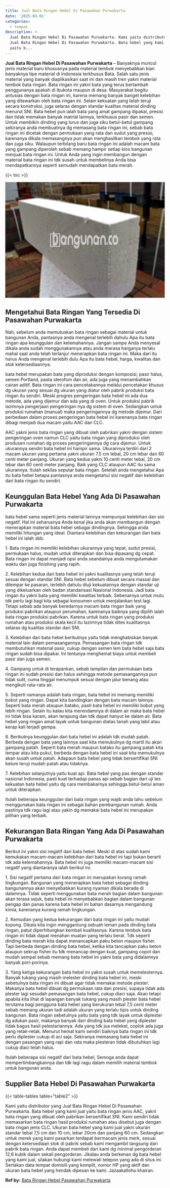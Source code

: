 ```yaml
---
title: Jual Bata Ringan Hebel Di Pasawahan Purwakarta
date: '2025-03-01'
categories:
  - tempat
description: >-
  Jual Bata Ringan Hebel Di Pasawahan Purwakarta. Kami yaitu distributor yang
  Jual Bata Ringan Hebel Di Pasawahan Purwakarta. Bata hebel yang kami jual
  yaitu b...
---
```


**Jual Bata Ringan Hebel Di Pasawahan Purwakarta** – Banyaknya muncul jenis material baru khususnya pada material tembok menyebabkan kian banyaknya tipe material di Indonesia terkhusus Bata. Salah satu jenis material yang banyak diaplikasikan saat ini dan masih tren yakni material tembok bata ringan. Bata ringan ini yakni bata yang terus bertambah penggunanya apakah di ibukota maupun di desa. Masyarakat begitu antusias dengan bata ringan ini, karena memang banyak banget kelebihan yang ditawarkan oleh bata ringan ini. Selain kekuatan yang telah teruji secara konstruksi, juga selaras dengan standar kualitas material dinding menurut SNI. Bata hebel pun ialah bata yang amat gampang dipakai, presisi dan tidak memakan banyak matrial lainnya, terkhusus pasir dan semen. Untuk membikin dinding yang lurus dan juga siku betul-betul gampang sekiranya anda membuatnya dg memasang bata ringan ini, sebab bata ringan ini dicetak dengan permukaan yang rata dan sudut yang presisi, karenanya dikala memasangnya pun akan menghasilkan tembok yang rata dan juga siku. Walaupun terbilang baru bata ringan ini adalah macam bata yang gampang diperoleh sebab memang hampir setiap kios bangunan menjual bata ringan ini. Untuk Anda yang ingin membangun dengan material bata ringan ini tdk susah untuk membelinya Anda bisa mendapatkannya seperti semudah mendapatkan bata merah.

{{< toc >}}

![Jual Bata Ringan Hebel Di Pasawahan Purwakarta](/images/jual-hebel-murah-30.png)

## Mengetahui Bata Ringan Yang Tersedia Di Pasawahan Purwakarta

Nah, sebelum anda memutuskan bata ringan sebagai material untuk bangunan Anda, pantasnya anda mengenal terlebih dahulu Apa itu bata ringan apa keunggulan dan kelemahannya. Jangan sampe Anda menyesal dikala anda sudah menggunakannya atau anda merasa harganya terlalu mahal saat anda telah terlanjur menerapkan bata ringan ini. Maka dari itu harus Anda mengenal terlebih dulu Apa itu bata hebel, harga, kwalitas dan stok ketersediaannya.

bata hebel merupakan bata yang diproduksi dengan komposisi; pasir halus, semen Portland, pasta sterofom dan air, ada juga yang menambahkan cairan aditif. Bata ringan ini cara pencetakannya melalui pencetakan khusus dg ukuran yang sesuai dg ukuran yang diatur oleh pabrik produksi bata ringan itu sendiri. Meski progres pengeringan bata hebel ini ada dua metode, ada yang dijemur dan ada yang di oven. Untuk produksi pabrik lazimnya pengerjaan pengeringan nya dg sistem di oven. Sedangkan untuk produksi rumahan (manual) maka pengeringannya dg metode dijemur. Dari perbedaan dalam proses pengeringan bata hebel ini karenanya bata ringan dibagi menjadi dua macam yaitu AAC dan CLC.

AAC yakni jenis bata ringan yang dibuat oleh pabrikan yakni dengan sistem pengeringan oven namun CLC yaitu bata ringan yang diproduksi oleh produsen rumahan dg proses pengeringannya dg cara dijemur. Untuk ukurannya sendiri bata hebel ini hampir sama. Ukurannya terdiri dari 2 macam ukuran yang pertama yakni ukuran 7.5 cm tebal, 20 cm lebar dan 60 centi meter panjang. Ukuran yang kedua yakni 10 centi meter tebal, 20 cm lebar dan 60 centi meter panjang. Baik yang CLC ataupun AAC itu sama ukurannya. Itulah sekilas seputar bata ringan. Setelah anda mengetahui Apa itu bata hebel betapa pantasnya anda mengetahui sisi negatif dan kelebihan dari bata ringan itu sendiri.

## Keunggulan Bata Hebel Yang Ada Di Pasawahan Purwakarta

bata hebel sama seperti jenis material lainnya mempunyai kelebihan dan sisi negatif. Hal ini seharusnya Anda kenal jika anda akan membangun dengan menerapkan material bata hebel sebagai dindingnya. Sehingga anda memiliki hitungan yang ideal. Diantara kelebihan dan kekurangan dari bata hebel ini ialah sbb.

1\. Bata ringan ini memiliki kelebihan ukurannya yang tepat, sudut presisi, permukaan halus, mudah untuk diterapkan dan bisa dipasang dg cepat. Bata ringan ini dapat menjadi opsi anda seandainya anda mengutamakan waktu dan juga finishing yang rapih.

2\. Kelebihan kedua dari bata hebel ini yakni kualitasnya yang telah teruji sesuai dengan standar SNI. Bata hebel sebelum dibuat secara massal dan dilempar ke pasaran, terlebih dahulu diuji kekuatannya dengan standar uji yang dikeluarkan oleh badan standarisasi Nasional Indonesia. Jadi bata ringan itu yakni bata yang memiliki kwalitas terbaik. Sebenarnya untuk mutu tdk perlu lagi bagi kita sebagai konsumen untuk menjalankan test lagi. Tetapi sebab ada banyak beredarnya macam bata ringan baik yang produksi pabrikan ataupun perumahan, karenanya baiknya yang dipilih ialah bata ringan produksi pabrikan. Karena untuk bata ringan yang produksi rumahan atau produksi skala kecil itu lazimnya tidak dites kualitasnya selaras dg kualitas standar dari SNI.

3\. Kelebihan dari bata hebel berikutnya yaitu tidak menghabiskan banyak material lain dalam pemasangannya. Pemasangan bata ringan tdk membutuhkan material pasir, cukup dengan semen lem bata hebel saja bata ringan sudah bisa dipakai. Ini tentunya menghemat biaya untuk membeli pasir dan juga semen.

4\. Gampang untuk di terapankan, sebab tampilan dan permukaan bata ringan ini sudah presisi dan halus sehingga metode pemasangannya pun tidak sulit, cuma tinggal menumpuk sesuai dengan jalur benang atau mengikuti rata-rata air.

5\. Seperti namanya adalah bata ringan, bata hebel ini memang memiliki bobot yang ringan. Dapat kita bandingkan dengan bata macam lainnya. Seperti bata merah ataupun batako, pasti bata hebel ini memiliki bobot yang lebih ringan. Selain itu kalau kita merendamnya di dalam air maka bata hebel ini tidak bisa karam, akan terapung dan tdk dapat hanyut ke dalam air. Bata hebel yang ringan amat layak untuk bangunan diatas tanah yang labil atau kerap kali terjadi gempa.

6\. Berikutnya keunggulan dari bata hebel ini adalah tdk mudah patah. Berbeda dengan bata yang lainnya saat kita memukulnya dg martil itu akan gampang patah. Seperti bata merah maupun batako itu gampang patah kita lempar atau kita pukul, berbeda dengan bata hebel ini saat kita memukulnya akan susah untuk patah. Adapaun bata hebel yang tidak bersertifikat SNI belum teruji mudah patah atau tidaknya.

7\. Kelebihan selanjutnya yaitu kuat api. Bata hebel yang pas dengan standar nasional Indonesia, pasti kuat terhadap panas api sebab bagian dari uji tes kekuatan bata hebel yaitu dg cara membakarnya sehingga betul-betul aman untuk diterapkan.

Itulah beberapa keunggulan dari bata ringan yang wajib anda tahu sebelum menggunakan bata ringan ini sebagai bahan pembangunan rumah. Anda pastinya tdk ragu lagi atau yakin dg memakai bata hebel ini merupakan pilihan yang terbaik.

## Kekurangan Bata Ringan Yang Ada Di Pasawahan Purwakarta

Berikut ini yakni sisi negatif dari bata hebel. Meski di atas sudah kami kemukakan macam-macam kelebihan dari bata hebel ini tapi bukan berarti tdk ada kelemahannya. Bata hebel ini juga memiliki macam-macam sisi negatif yang diantaranya ialah berikut ini.

1\. Sisi negatif pertama dari bata ringan ini merupakan kurang ramah lingkungan. Bangunan yang menerapkan bata hebel sebagai dinding bangunannya akan menyebabkan kurang nyaman dikala berada di dalamnya. Tidak seperti menggunakan bata merah bagian dalam bangunan akan terasa sejuk, bata hebel ini menyebabkan bagian dalam bangunan pengap dan panas karena bata hebel ini bahan dasarnya mengandung kimia, karenanya kurang ramah lingkungan.

2\. Kemudian yang kedua kekurangan dari bata ringan ini yaitu mudah kopong. Dikala kita ingin menggantung sebuah lemari pada dinding bata ringan, patut diperhitungkan kembali kualitasnya. Karena tembok bata ringan ini tidak dapat menahan muatan yang terlalu berat. Tdk seperti dinding bata merah kita dapat menancapkan paku beton maupun fisher. Tapi berbeda dengan dinding bata hebel, ketika kita tancapkan paku beton ataupun sekrup fisher itu tdk menancap dengan kuat, gampang copot dan mudah sempal sebab memang bata hebel ini yakni bata yang didalamnya banyak pori-porinya.

3\. Yang ketiga kekurangan bata hebel ini yakni susah untuk memelesternya. Banyak tukang yang masih melester dinding bata hebel ini, meski sebetulnya bata ringan ini dibuat agar tidak memakai metode plester. Makanya bata hebel dibuat dg permukaan rata dan presisi, supaya tidak ada plester lagi sesudah pemasangan bata hebel, cukup diaci saja. Akan tetapi apabila kita lihat di lapangan banyak tukang yang masih plester bata hebel terutama bagi pengguna bata hebel yang berukuran tebal 7,5 centi meter sebab memang ukuran tadi adalah ukuran yang terlalu tipis untuk dinding bangunan. Bata ringan sebetulnya yaitu bata yang tdk layak untuk diplester dg adukan pasir, makanya banyak dari dinding bata hebel yang diplester tidak bagus hasil pelestariannya. Ada yang tdk jua melekat, coplok ada juga yang retak-retak. Menurut hemat kami sendiri baiknya bata ringan ini tdk perlu diplester cukup di aci saja. Sekiranya memasang bata hebel ini dengan pasangan yang rapi dan rata maka plesteran tidak dibutuhkan lagi cukup diaci telah halus.

Itulah beberapa sisi negatif dari bata hebel, Semoga anda dapat mempertimbangkannya dan tdk lagi ragu dalam memilih material tembok untuk bangunan anda.

## Supplier Bata Hebel Di Pasawahan Purwakarta

{{< table-tables table="table2" >}}

Kami yaitu distributor yang Jual Bata Ringan Hebel Di Pasawahan Purwakarta. Bata hebel yang kami jual yaitu bata ringan jenis AAC, yakni bata ringan yang dibuat oleh pabrikan bersertifikat SNI. Kami sendiri tidak memasarkan bata ringan hasil produksi rumahan atau disebut juga dengan bata ringan jenis CLC. Ukuran bata hebel yang kami jual yakni ukuran standar tebal 7,5 cm dan 10 cm, lebar 20cm dan panjang 60 cm. Sedangkan untuk merek yang kami pasarkan terdapat bermacam jenis merk, sesuai dengan ketersediaan stok di pabrik sebab kami mengambil langsung dari pabrik bata ringan. Anda dapat membeli dari kami dg minimal pengorderan 12,6 kubik dalam sekali pengorderan. Jikalau anda berkenan dg bata hebel yang kami jual, silakan hubungi kami melewati telepon yang ada di situs ini. Sertakan data tempat domisili yang komplit, nomor HP yang aktif dan ukuran bata hebel yang hendak dipesan ke kami. Jazaakallohu khairan.

**Ref by:** [Bata Ringan Hebel Pasawahan Purwakarta](https://id.wikipedia.org/wiki/Bata)
